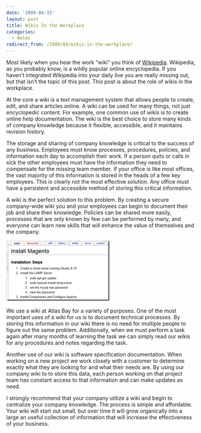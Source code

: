 ```yaml
---
date: '2009-04-15'
layout: post
title: Wikis In the Workplace
categories:
  - Notes
redirect_from: /2009/04/wikis-in-the-workplace/
---
```


Most likely when you hear the work “wiki” you think of [Wikipedia](http://en.wikipedia.org/wiki/Main_Page). Wikipedia, as you probably know, is a wildly popular online encyclopedia. If you haven’t integrated Wikipedia into your daily live you are really missing out, but that isn’t the topic of this post. This post is about the role of wikis in the workplace.

At the core a wiki is a text management system that allows people to create, edit, and share articles online. A wiki can be used for many things, not just encyclopedic content. For example, one common use of wikis is to create online help documentation. The wiki is the best choice to store many kinds of company knowledge because it flexible, accessible, and it maintains revision history.

The storage and sharing of company knowledge is critical to the success of any business. Employees must know processes, procedures, policies, and information each day to accomplish their work. If a person quits or calls in sick the other employees must have the information they need to compensate for the missing team member. If your office is like most offices, the vast majority of this information is stored in the heads of a few key employees. This is clearly not the most effective solution. Any office must have a persistent and accessible method of storing this critical information.

A wiki is the perfect solution to this problem. By creating a secure company-wide wiki you and your employees can begin to document their job and share their knowledge. Policies can be shared more easily, processes that are only known by few can be performed by many, and everyone can learn new skills that will enhance the value of themselves and the company.

[![wikicapture](/images/2009/04/wikicapture-thumb.png)](/images/2009/04/wikicapture.png)

We use a wiki at Atlas Bay for a variety of purposes. One of the most important uses of a wiki for us is to document technical processes. By storing this information in our wiki there is no need for multiple people to figure out the same problem. Additionally, when we must perform a task again after many months of learning the task we can simply read our wikis for any procedures and notes regarding the task.

Another use of our wiki is software specification documentation. When working on a new project we work closely with a customer to determine exactly what they are looking for and what their needs are. By using our company wiki to to store this data, each person working on that project team has constant access to that information and can make updates as need.

I strongly recommend that your company utilize a wiki and begin to centralize your company knowledge. The process is simple and affordable. Your wiki will start out small, but over time it will grow organically into a large an useful collection of information that will increase the effectiveness of your business.

